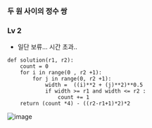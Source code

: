 ### 두 원 사이의 정수 쌍
### Lv 2
-  일단 보류... 시간 초과..
```
def solution(r1, r2):
    count = 0 
    for i in range(0 , r2 +1):
        for j in range(0, r2 +1):
            width =  ((i)**2 + (j)**2)**0.5
            if width >= r1 and width <= r2 :
                count += 1
    return (count *4) - ((r2-r1+1)*2)*2
```

![image](https://github.com/wldud01/Algorithm_Test/assets/64887559/c24fec58-fc51-4479-9e61-a63ea6f06530)
